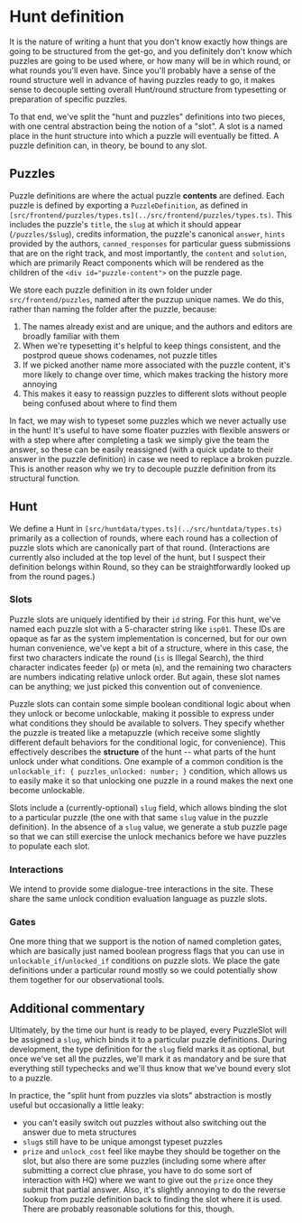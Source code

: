 # Hunt definition

It is the nature of writing a hunt that you don't know exactly how things are
going to be structured from the get-go, and you definitely don't know which
puzzles are going to be used where, or how many will be in which round, or what
rounds you'll even have. Since you'll probably have a sense of the round
structure well in advance of having puzzles ready to go, it makes sense to
decouple setting overall Hunt/round structure from typesetting or preparation
of specific puzzles.

To that end, we've split the "hunt and puzzles" definitions into two pieces,
with one central abstraction being the notion of a "slot". A slot is a named
place in the hunt structure into which a puzzle will eventually be fitted.
A puzzle definition can, in theory, be bound to any slot.

## Puzzles

Puzzle definitions are where the actual puzzle **contents** are defined. Each
puzzle is defined by exporting a `PuzzleDefinition`, as defined in
`[src/frontend/puzzles/types.ts](../src/frontend/puzzles/types.ts)`. This
includes the puzzle's `title`, the `slug` at which it should appear
(`/puzzles/$slug`), credits information, the puzzle's canonical `answer`,
`hints` provided by the authors, `canned_responses` for particular guess
submissions that are on the right track, and most importantly, the `content`
and `solution`, which are primarily React components which will be rendered as
the children of the `<div id="puzzle-content">` on the puzzle page.

We store each puzzle definition in its own folder under `src/frontend/puzzles`,
named after the puzzup unique names. We do this, rather than naming the folder
after the puzzle, because:

1. The names already exist and are unique, and the authors and editors are broadly familiar with them
2. When we're typesetting it's helpful to keep things consistent, and the postprod queue shows codenames, not puzzle titles
3. If we picked another name more associated with the puzzle content, it's more likely to change over time, which makes tracking the history more annoying
4. This makes it easy to reassign puzzles to different slots without people being confused about where to find them

In fact, we may wish to typeset some puzzles which we never actually use in the
hunt! It's useful to have some floater puzzles with flexible answers or with a
step where after completing a task we simply give the team the answer, so these
can be easily reassigned (with a quick update to their answer in the puzzle
definition) in case we need to replace a broken puzzle. This is another reason
why we try to decouple puzzle definition from its structural function.

## Hunt

We define a Hunt in `[src/huntdata/types.ts](../src/huntdata/types.ts)`
primarily as a collection of rounds, where each round has a collection of
puzzle slots which are canonically part of that round. (Interactions are
currently also included at the top level of the hunt, but I suspect their
definition belongs within Round, so they can be straightforwardly looked up
from the round pages.)

### Slots

Puzzle slots are uniquely identified by their `id` string. For this hunt,
we've named each puzzle slot with a 5-character string like `isp01`. These IDs
are opaque as far as the system implementation is concerned, but for our own
human convenience, we've kept a bit of a structure, where in this case, the
first two characters indicate the round (`is` is Illegal Search), the third
character indicates feeder (`p`) or meta (`m`), and the remaining two
characters are numbers indicating relative unlock order. But again, these slot
names can be anything; we just picked this convention out of convenience.

Puzzle slots can contain some simple boolean conditional logic about when they
unlock or become unlockable, making it possible to express under what
conditions they should be available to solvers. They specify whether the
puzzle is treated like a metapuzzle (which receive some slightly different
default behaviors for the conditional logic, for convenience). This
effectively describes the **structure** of the hunt -- what parts of the hunt
unlock under what conditions. One example of a common condition is the
`unlockable_if: { puzzles_unlocked: number; }` condition, which allows us to
easily make it so that unlocking one puzzle in a round makes the next one
become unlockable.

Slots include a (currently-optional) `slug` field, which allows binding the
slot to a particular puzzle (the one with that same `slug` value in the puzzle
definition). In the absence of a `slug` value, we generate a stub puzzle page
so that we can still exercise the unlock mechanics before we have puzzles to
populate each slot.

### Interactions

We intend to provide some dialogue-tree interactions in the site. These share
the same unlock condition evaluation language as puzzle slots.

### Gates

One more thing that we support is the notion of named completion gates, which
are basically just named boolean progress flags that you can use in
`unlockable_if`/`unlocked_if` conditions on puzzle slots. We place the gate
definitions under a particular round mostly so we could potentially show them
together for our observational tools.

## Additional commentary

Ultimately, by the time our hunt is ready to be played, every PuzzleSlot will
be assigned a `slug`, which binds it to a particular puzzle definitions.
During development, the type definition for the `slug` field marks it as
optional, but once we've set all the puzzles, we'll mark it as mandatory and be
sure that everything still typechecks and we'll thus know that we've bound every
slot to a puzzle.

In practice, the "split hunt from puzzles via slots" abstraction is mostly
useful but occasionally a little leaky:

- you can't easily switch out puzzles without also switching out the answer due to meta structures
- `slug`s still have to be unique amongst typeset puzzles
- `prize` and `unlock_cost` feel like maybe they should be together on the slot, but also
  there are some puzzles (including some where after submitting a correct clue
  phrase, you have to do some sort of interaction with HQ) where we want to give
  out the `prize` once they submit that partial answer. Also, it's slightly
  annoying to do the reverse lookup from puzzle definition back to finding the
  slot where it is used. There are probably reasonable solutions for this, though.
